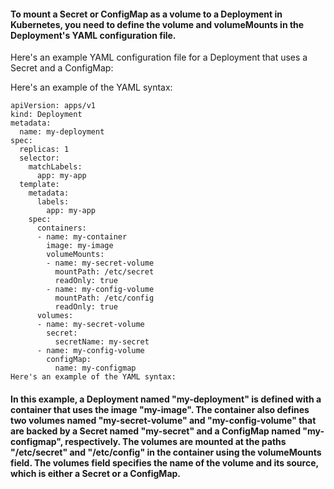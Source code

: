 #### To mount a Secret or ConfigMap as a volume to a Deployment in Kubernetes, you need to define the volume and volumeMounts in the Deployment's YAML configuration file. 

Here's an example YAML configuration file for a Deployment that uses a Secret and a ConfigMap:

Here's an example of the YAML syntax:
```
apiVersion: apps/v1
kind: Deployment
metadata:
  name: my-deployment
spec:
  replicas: 1
  selector:
    matchLabels:
      app: my-app
  template:
    metadata:
      labels:
        app: my-app
    spec:
      containers:
      - name: my-container
        image: my-image
        volumeMounts:
        - name: my-secret-volume
          mountPath: /etc/secret
          readOnly: true
        - name: my-config-volume
          mountPath: /etc/config
          readOnly: true
      volumes:
      - name: my-secret-volume
        secret:
          secretName: my-secret
      - name: my-config-volume
        configMap:
          name: my-configmap
Here's an example of the YAML syntax:
```

#### In this example, a Deployment named "my-deployment" is defined with a container that uses the image "my-image". The container also defines two volumes named "my-secret-volume" and "my-config-volume" that are backed by a Secret named "my-secret" and a ConfigMap named "my-configmap", respectively. The volumes are mounted at the paths "/etc/secret" and "/etc/config" in the container using the volumeMounts field. The volumes field specifies the name of the volume and its source, which is either a Secret or a ConfigMap.